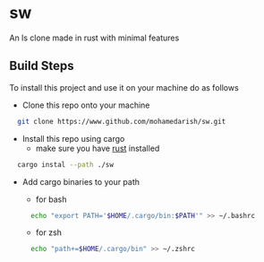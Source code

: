 # sw

An ls clone made in rust with minimal features

## Build Steps

To install this project and use it on your machine do as follows

- Clone this repo onto your machine

```sh
  git clone https://www.github.com/mohamedarish/sw.git
```

- Install this repo using cargo
  - make sure you have [rust](https://www.rust-lang.org/tools/install) installed

```sh
  cargo instal --path ./sw
```

- Add cargo binaries to your path
  - for bash

  ```sh
    echo "export PATH='$HOME/.cargo/bin:$PATH'" >> ~/.bashrc
  ```

  - for zsh

  ```sh
    echo "path+=$HOME/.cargo/bin" >> ~/.zshrc
  ```
